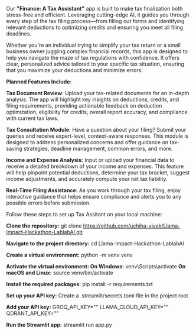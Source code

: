 Our **"Finance: A Tax Assistant"** app is built to make tax finalization both stress-free and efficient. Leveraging cutting-edge AI, it guides you through every step of the tax filing process—from filling out forms and identifying relevant deductions to optimizing credits and ensuring you meet all filing deadlines.

Whether you're an individual trying to simplify your tax return or a small business owner juggling complex financial records, this app is designed to help you navigate the maze of tax regulations with confidence. It offers clear, personalized advice tailored to your specific tax situation, ensuring that you maximize your deductions and minimize errors.

**Planned Features Include:**

**Tax Document Review**: Upload your tax-related documents for an in-depth analysis. The app will highlight key insights on deductions, credits, and filing requirements, providing actionable feedback on deduction optimization, eligibility for credits, overall report accuracy, and compliance with current tax laws.

**Tax Consultation Module:** Have a question about your filing? Submit your queries and receive expert-level, context-aware responses. This module is designed to address personalized concerns and offer guidance on tax-saving strategies, deadline management, common errors, and more.

**Income and Expense Analysis:** Input or upload your financial data to receive a detailed breakdown of your income and expenses. This feature will help pinpoint potential deductions, determine your tax bracket, suggest income adjustments, and accurately compute your net tax liability.

**Real-Time Filing Assistance:** As you work through your tax filing, enjoy interactive guidance that helps ensure compliance and alerts you to any possible errors before submission.

Follow these steps to set up Tax Assitant on your local machine:

**Clone the repository:**
git clone https://github.com/uchiha-vivek/Llama-Impact-Hackathon-LablabAI.git

**Navigate to the project directory:**
cd Llama-Impact-Hackathon-LablabAI

**Create a virtual environment:**
python -m venv venv

**Activate the virtual environment:
On Windows:**
venv\Scripts\activate
**On macOS and Linux:**
source venv/bin/activate

**Install the required packages:**
pip install -r requirements.txt

**Set up your API key:**
Create a .streamlit/secrets.toml file in the project root

**Add your API key:**
GROQ_API_KEY=""
LLAMA_CLOUD_API_KEY=""
QDRANT_API_KEY=""

**Run the Streamlit app:**
streamlit run app.py
